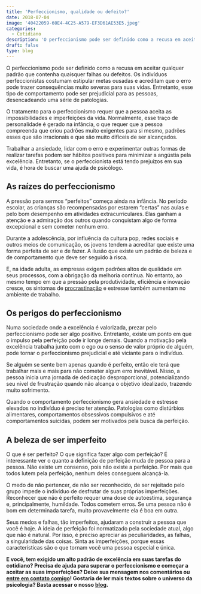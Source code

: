 ```yaml
---
title: 'Perfeccionismo, qualidade ou defeito?'
date: 2018-07-04
image: '40422059-60E4-4C25-A579-EF3D61AE53E5.jpeg'
categories:
  - Cotidiano
description: 'O perfeccionismo pode ser definido como a recusa em aceitar qualquer padrão que contenha quaisquer falhas ou defeitos...'
draft: false
type: blog
---
```


O perfeccionismo pode ser definido como a recusa em aceitar qualquer padrão que contenha quaisquer falhas ou defeitos. Os indivíduos perfeccionistas costumam estipular metas ousadas e acreditam que o erro pode trazer consequências muito severas para suas vidas. Entretanto, esse tipo de comportamento pode ser prejudicial para as pessoas, desencadeando uma série de patologias.

O tratamento para o perfeccionismo requer que a pessoa aceita as impossibilidades e imperfeições da vida. Normalmente, esse traço de personalidade é gerado na infância, o que requer que a pessoa compreenda que criou padrões muito exigentes para si mesmo, padrões esses que são irracionais e que são muito difíceis de ser alcançados.

Trabalhar a ansiedade, lidar com o erro e experimentar outras formas de realizar tarefas podem ser hábitos positivos para minimizar a angústia pela excelência. Entretanto, se o perfeccionista está tendo prejuízos em sua vida, é hora de buscar uma ajuda de psicólogo.

## As raízes do perfeccionismo

A pressão para sermos “perfeitos” começa ainda na infância. No período escolar, as crianças são recompensadas por estarem “certas” nas aulas e pelo bom desempenho em atividades extracurriculares. Elas ganham a atenção e a admiração dos outros quando conquistam algo de forma excepcional e sem cometer nenhum erro.

Durante a adolescência, por influência da cultura pop, redes sociais e outros meios de comunicação, os jovens tendem a acreditar que existe uma forma perfeita de ser e de fazer. A ilusão que existe um padrão de beleza e de comportamento que deve ser seguido à risca.

E, na idade adulta, as empresas exigem padrões altos de qualidade em seus processos, com a obrigação da melhoria contínua. No entanto, ao mesmo tempo em que a pressão pela produtividade, eficiência e inovação cresce, os sintomas de [procrastinação](https://www.significados.com.br/procrastinar/) e estresse também aumentam no ambiente de trabalho.

## Os perigos do perfeccionismo

Numa sociedade onde a excelência é valorizada, prezar pelo perfeccionismo pode ser algo positivo. Entretanto, existe um ponto em que o impulso pela perfeição pode ir longe demais. Quando a motivação pela excelência trabalha junto com o ego ou o senso de valor próprio de alguém, pode tornar o perfeccionismo prejudicial e até viciante para o indivíduo.

Se alguém se sente bem apenas quando é perfeito, então ele terá que trabalhar mais e mais para não cometer algum erro inevitável. Nisso, a pessoa inicia uma jornada de dedicação desproporcional, potencializando seu nível de frustração quando não alcança o objetivo idealizado, trazendo muito sofrimento.

Quando o comportamento perfeccionismo gera ansiedade e estresse elevados no indivíduo é preciso ter atenção. Patologias como distúrbios alimentares, comportamentos obsessivos compulsivos e até comportamentos suicidas, podem ser motivados pela busca da perfeição.

## A beleza de ser imperfeito

O que é ser perfeito? O que significa fazer algo com perfeição? É interessante ver o quanto a definição de perfeição muda de pessoa para a pessoa. Não existe um consenso, pois não existe a perfeição. Por mais que todos lutem pela perfeição, nenhum deles conseguem alcançá-la.

O medo de não pertencer, de não ser reconhecido, de ser rejeitado pelo grupo impede o indivíduo de desfrutar de suas próprias imperfeições. Reconhecer que não é perfeito requer uma dose de autoestima, segurança e, principalmente, humildade. Todos cometem erros. Se uma pessoa não é bom em determinada tarefa, muito provavelmente ela é boa em outra.

Seus medos e falhas, tão imperfeitos, ajudaram a construir a pessoa que você é hoje. A ideia de perfeição foi normatizado pela sociedade atual, algo que não é natural. Por isso, é preciso apreciar as peculiaridades, as falhas, a singularidade das coisas. Sinta as imperfeições, porque essas características são o que tornam você uma pessoa especial e única.

**E você, tem exigido um alto padrão de excelência em suas tarefas do cotidiano? Precisa de ajuda para superar o perfeccionismo e começar a aceitar as suas imperfeições? Deixe sua mensagem nos comentários ou [entre em contato comigo](/contato/)! Gostaria de ler mais textos sobre o universo da psicologia? Basta acessar o nosso [blog](/blog/).**
